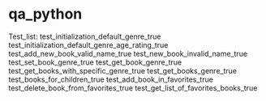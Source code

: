 # qa_python
Test_list:
	test_initialization_default_genre_true
	test_initialization_default_genre_age_rating_true
	test_add_new_book_valid_name_true
	test_new_book_invalid_name_true
	test_set_book_genre_true
	test_get_book_genre_true
	test_get_books_with_specific_genre_true
	test_get_books_genre_true
	test_books_for_children_true
	test_add_book_in_favorites_true
	test_delete_book_from_favorites_true
	test_get_list_of_favorites_books_true
